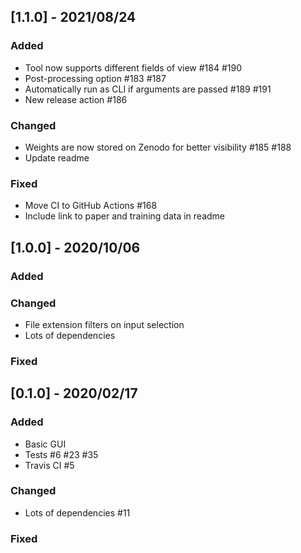 ## [1.1.0] - 2021/08/24

### Added
* Tool now supports different fields of view #184 #190
* Post-processing option #183 #187
* Automatically run as CLI if arguments are passed #189 #191
* New release action #186

### Changed
* Weights are now stored on Zenodo for better visibility #185 #188
* Update readme

### Fixed
* Move CI to GitHub Actions #168
* Include link to paper and training data in readme

## [1.0.0] - 2020/10/06

### Added

### Changed
* File extension filters on input selection
* Lots of dependencies

### Fixed

## [0.1.0] - 2020/02/17

### Added
* Basic GUI
* Tests #6 #23 #35
* Travis CI #5

### Changed
* Lots of dependencies #11

### Fixed